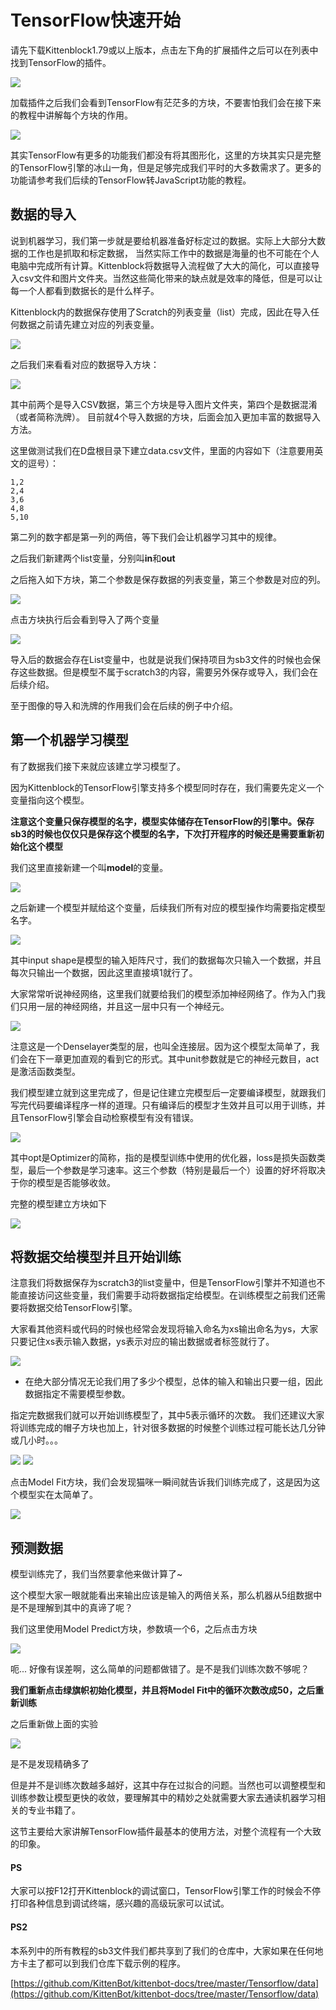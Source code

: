 # TensorFlow快速开始

请先下载Kittenblock1.79或以上版本，点击左下角的扩展插件之后可以在列表中找到TensorFlow的插件。

![](./images/c02_01.png)

加载插件之后我们会看到TensorFlow有茫茫多的方块，不要害怕我们会在接下来的教程中讲解每个方块的作用。

![](./images/c02_02.png)

其实TensorFlow有更多的功能我们都没有将其图形化，这里的方块其实只是完整的TensorFlow引擎的冰山一角，但是足够完成我们平时的大多数需求了。更多的功能请参考我们后续的TensorFlow转JavaScript功能的教程。

## 数据的导入

说到机器学习，我们第一步就是要给机器准备好标定过的数据。实际上大部分大数据的工作也是抓取和标定数据， 当然实际工作中的数据是海量的也不可能在个人电脑中完成所有计算。Kittenblock将数据导入流程做了大大的简化，可以直接导入csv文件和图片文件夹。当然这些简化带来的缺点就是效率的降低，但是可以让每一个人都看到数据长的是什么样子。

Kittenblock内的数据保存使用了Scratch的列表变量（list）完成，因此在导入任何数据之前请先建立对应的列表变量。

![](./images/c02_03.png)

之后我们来看看对应的数据导入方块：

![](./images/c02_04.png)


其中前两个是导入CSV数据，第三个方块是导入图片文件夹，第四个是数据混淆（或者简称洗牌）。
目前就4个导入数据的方块，后面会加入更加丰富的数据导入方法。

这里做测试我们在D盘根目录下建立data.csv文件，里面的内容如下（注意要用英文的逗号）：

	1,2
	2,4
	3,6
	4,8
	5,10

第二列的数字都是第一列的两倍，等下我们会让机器学习其中的规律。

之后我们新建两个list变量，分别叫**in**和**out**

之后拖入如下方块，第二个参数是保存数据的列表变量，第三个参数是对应的列。

![](./images/c02_05.png)

点击方块执行后会看到导入了两个变量

![](./images/c02_06.png)

导入后的数据会存在List变量中，也就是说我们保持项目为sb3文件的时候也会保存这些数据。但是模型不属于scratch3的内容，需要另外保存或导入，我们会在后续介绍。

至于图像的导入和洗牌的作用我们会在后续的例子中介绍。

## 第一个机器学习模型

有了数据我们接下来就应该建立学习模型了。

因为Kittenblock的TensorFlow引擎支持多个模型同时存在，我们需要先定义一个变量指向这个模型。

**注意这个变量只保存模型的名字，模型实体储存在TensorFlow的引擎中。保存sb3的时候也仅仅只是保存这个模型的名字，下次打开程序的时候还是需要重新初始化这个模型**

我们这里直接新建一个叫**model**的变量。

![](./images/c02_07.png)

之后新建一个模型并赋给这个变量，后续我们所有对应的模型操作均需要指定模型名字。

![](./images/c02_08.png)

其中input shape是模型的输入矩阵尺寸，我们的数据每次只输入一个数据，并且每次只输出一个数据，因此这里直接填1就行了。

大家常常听说神经网络，这里我们就要给我们的模型添加神经网络了。作为入门我们只用一层的神经网络，并且这一层中只有一个神经元。

![](./images/c02_09.png)

注意这是一个Denselayer类型的层，也叫全连接层。因为这个模型太简单了，我们会在下一章更加直观的看到它的形式。其中unit参数就是它的神经元数目，act是激活函数类型。

我们模型建立就到这里完成了，但是记住建立完模型后一定要编译模型，就跟我们写完代码要编译程序一样的道理。只有编译后的模型才生效并且可以用于训练，并且TensorFlow引擎会自动检察模型有没有错误。

![](./images/c02_10.png)

其中opt是Optimizer的简称，指的是模型训练中使用的优化器，loss是损失函数类型，最后一个参数是学习速率。这三个参数（特别是最后一个）设置的好坏将取决于你的模型是否能够收敛。

完整的模型建立方块如下

![](./images/c02_11.png)

## 将数据交给模型并且开始训练

注意我们将数据保存为scratch3的list变量中，但是TensorFlow引擎并不知道也不能直接访问这些变量，我们需要手动将数据指定给模型。在训练模型之前我们还需要将数据交给TensorFlow引擎。

大家看其他资料或代码的时候也经常会发现将输入命名为xs输出命名为ys，大家只要记住xs表示输入数据，ys表示对应的输出数据或者标签就行了。

![](./images/c02_12.png)

* 在绝大部分情况无论我们用了多少个模型，总体的输入和输出只要一组，因此数据指定不需要模型参数。

指定完数据我们就可以开始训练模型了，其中5表示循环的次数。
我们还建议大家将训练完成的帽子方块也加上，针对很多数据的时候整个训练过程可能长达几分钟或几小时。。。

![](./images/c02_13.png)
![](./images/c02_14.png)

点击Model Fit方块，我们会发现猫咪一瞬间就告诉我们训练完成了，这是因为这个模型实在太简单了。

![](./images/c02_15.png)

## 预测数据

模型训练完了，我们当然要拿他来做计算了~

这个模型大家一眼就能看出来输出应该是输入的两倍关系，那么机器从5组数据中是不是理解到其中的真谛了呢？

我们这里使用Model Predict方块，参数填一个6，之后点击方块

![](./images/c02_16.png)

呃... 好像有误差啊，这么简单的问题都做错了。是不是我们训练次数不够呢？

**我们重新点击绿旗帜初始化模型，并且将Model Fit中的循环次数改成50，之后重新训练**

之后重新做上面的实验

![](./images/c02_17.png)

是不是发现精确多了

但是并不是训练次数越多越好，这其中存在过拟合的问题。当然也可以调整模型和训练参数让模型更快的收敛，要理解其中的精妙之处就需要大家去通读机器学习相关的专业书籍了。

这节主要给大家讲解TensorFlow插件最基本的使用方法，对整个流程有一个大致的印象。

#### PS

大家可以按F12打开Kittenblock的调试窗口，TensorFlow引擎工作的时候会不停打印各种信息到调试终端，感兴趣的高级玩家可以试试。

#### PS2

本系列中的所有教程的sb3文件我们都共享到了我们的仓库中，大家如果在任何地方卡主了都可以到我们仓库下载示例的程序。

[https://github.com/KittenBot/kittenbot-docs/tree/master/Tensorflow/data](https://github.com/KittenBot/kittenbot-docs/tree/master/Tensorflow/data)